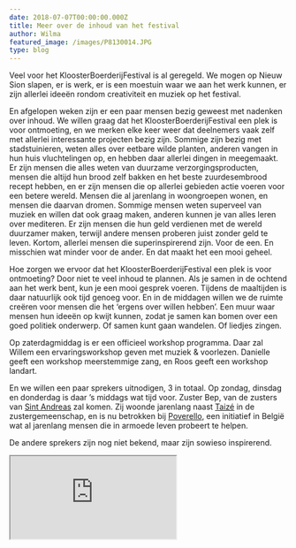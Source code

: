 ```yaml
---
date: 2018-07-07T00:00:00.000Z
title: Meer over de inhoud van het festival
author: Wilma
featured_image: /images/P8130014.JPG
type: blog
---
```


Veel voor het KloosterBoerderijFestival is al geregeld. We mogen op Nieuw Sion slapen, er is werk, er is een moestuin waar we aan het werk kunnen, er zijn allerlei ideeën rondom creativiteit en muziek op het festival.

En afgelopen weken zijn er een paar mensen bezig geweest met nadenken over inhoud. We willen graag dat het KloosterBoerderijFestival een plek is voor ontmoeting, en we merken elke keer weer dat deelnemers vaak zelf met allerlei interessante projecten bezig zijn. Sommige zijn bezig met stadstuinieren, weten alles over eetbare wilde planten, anderen vangen in hun huis vluchtelingen op, en hebben daar allerlei dingen in meegemaakt. Er zijn mensen die alles weten van duurzame verzorgingsproducten, mensen die altijd hun brood zelf bakken en het beste zuurdesembrood recept hebben, en er zijn mensen die op allerlei gebieden actie voeren voor een betere wereld. Mensen die al jarenlang in woongroepen wonen, en mensen die daarvan dromen. Sommige mensen weten superveel van muziek en willen dat ook graag maken, anderen kunnen je van alles leren over mediteren. Er zijn mensen die hun geld verdienen met de wereld duurzamer maken, terwijl andere mensen proberen juist zonder geld te leven. Kortom, allerlei mensen die superinspirerend zijn. Voor de een. En misschien wat minder voor de ander. En dat maakt het een mooi geheel.

Hoe zorgen we ervoor dat het KloosterBoerderijFestival een plek is voor ontmoeting? Door niet te veel inhoud te plannen. Als je samen in de ochtend aan het werk bent, kun je een mooi gesprek voeren. Tijdens de maaltijden is daar natuurlijk ook tijd genoeg voor. En in de middagen willen we de ruimte creëren voor mensen die het ‘ergens over willen hebben’. Een muur waar mensen hun ideeën op kwijt kunnen, zodat je samen kan bomen over een goed politiek onderwerp. Of samen kunt gaan wandelen. Of liedjes zingen. 

Op zaterdagmiddag is er een officieel workshop programma. Daar zal Willem een ervaringsworkshop geven met muziek & voorlezen. Danielle geeft een workshop meerstemmige zang, en Roos geeft een workshop landart.  

En we willen een paar sprekers uitnodigen, 3 in totaal. Op zondag, dinsdag en donderdag is daar ’s middags wat tijd voor. Zuster Bep, van de zusters van <a href="http://www.saint-andre.be/nl/" target="_blank">Sint Andreas</a> zal komen. Zij woonde jarenlang naast <a href="http://www.taize.fr/nl" target="_blank">Taizé</a> in de zustergemeenschap, en is nu betrokken bij <a href="http://poverello.be/wps/index.php/nl/" target="_blank">Poverello</a>, een initiatief in België wat al jarenlang mensen die in armoede leven probeert te helpen. 

De andere sprekers zijn nog niet bekend, maar zijn sowieso inspirerend.

<div class="embed-responsive embed-responsive-4by3">
<iframe class="embed-responsive-item" src="https://www.youtube.com/embed/3qet7tvpyYI?autoplay=0" allowfullscreen=""> </iframe>
</div>
